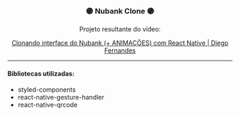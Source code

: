 <h3 align="center">
   🟣 Nubank Clone 🟣
</h3>

<div align="center">
  Projeto resultante do vídeo:

  [Clonando interface do Nubank (+ ANIMAÇÕES) com React Native | Diego Fernandes](https://www.youtube.com/watch?v=DDm0M_rZLJo)
    
</div>

___
#### Bibliotecas utilizadas:
- styled-components
- react-native-gesture-handler
- react-native-qrcode